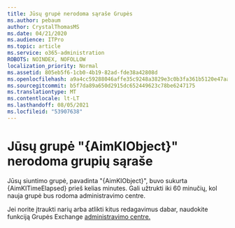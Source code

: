 ```yaml
---
title: Jūsų grupė nerodoma sąraše Grupės
ms.author: pebaum
author: CrystalThomasMS
ms.date: 04/21/2020
ms.audience: ITPro
ms.topic: article
ms.service: o365-administration
ROBOTS: NOINDEX, NOFOLLOW
localization_priority: Normal
ms.assetid: 805eb5f6-1cb0-4b19-82ad-fde38a42808d
ms.openlocfilehash: a9a4cc59288046affe35c9248a3829e3c0b3fa361b5120e47aaeaa34eec7a983
ms.sourcegitcommit: b5f7da89a650d2915dc652449623c78be6247175
ms.translationtype: MT
ms.contentlocale: lt-LT
ms.lasthandoff: 08/05/2021
ms.locfileid: "53907638"
---
```

# <a name="your-group-aimkiobject-not-showing-in-groups-list"></a>Jūsų grupė "{AimKIObject}" nerodoma grupių sąraše

Jūsų siuntimo grupė, pavadinta "{AimKIObject}", buvo sukurta {AimKITimeElapsed} prieš kelias minutes. Gali užtrukti iki 60 minučių, kol nauja grupė bus rodoma administravimo centre.
  
Jei norite įtraukti narių arba atlikti kitus redagavimus dabar, naudokite funkciją Grupės Exchange [administravimo centre.](https://outlook.office365.com/ecp/?rfr=Admin_o365&amp;exsvurl=1&amp;mkt=en-US.aspx)
  

